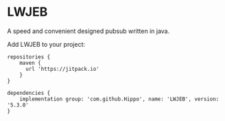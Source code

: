 # LWJEB
A speed and convenient designed pubsub written in java.

Add LWJEB to your project:

```
repositories {
    maven {
      url 'https://jitpack.io'
    }
}
```

```
dependencies {
    implementation group: 'com.github.Hippo', name: 'LWJEB', version: '5.3.0'
}
```

